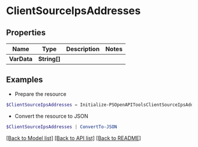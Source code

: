 # ClientSourceIpsAddresses
## Properties

Name | Type | Description | Notes
------------ | ------------- | ------------- | -------------
**VarData** | **String[]** |  | 

## Examples

- Prepare the resource
```powershell
$ClientSourceIpsAddresses = Initialize-PSOpenAPIToolsClientSourceIpsAddresses  -VarData [{&quot;name&quot;:&quot;123.123.123.123/24&quot;,&quot;description&quot;:&quot;Used for outbound network activities (Singapore)&quot;,&quot;region&quot;:&quot;SG&quot;,&quot;whitelist&quot;:true},{&quot;name&quot;:&quot;456.456.456.456/24&quot;,&quot;description&quot;:&quot;Used for outbound network activities (Australia)&quot;,&quot;region&quot;:&quot;AU&quot;,&quot;whitelist&quot;:true},{&quot;name&quot;:&quot;789.789.789.789&quot;,&quot;description&quot;:&quot;Used for WAF and whitelisting checks from Singapore (do not whitelist)&quot;,&quot;region&quot;:&quot;SG&quot;,&quot;whitelist&quot;:false},{&quot;name&quot;:&quot;wtwr.to&quot;,&quot;description&quot;:&quot;Used for blind XSS payloads and callbacks&quot;,&quot;region&quot;:&quot;US&quot;,&quot;whitelist&quot;:true}]
```

- Convert the resource to JSON
```powershell
$ClientSourceIpsAddresses | ConvertTo-JSON
```

[[Back to Model list]](../README.md#documentation-for-models) [[Back to API list]](../README.md#documentation-for-api-endpoints) [[Back to README]](../README.md)

